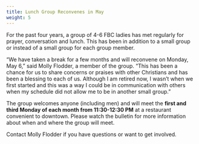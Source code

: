 ```yaml
---
title: Lunch Group Reconvenes in May
weight: 5
---
```


For the past four years, a group of 4-6 FBC ladies has met regularly for prayer, conversation and lunch.  This has been in addition to a small group or instead of a small group for each group member.
 


“We have taken a break for a few months and will reconvene on Monday, May 6,” said Molly Flodder, a member of the group.  “This has been a chance for us to share concerns or praises with other Christians and has been a blessing to each of us. Although I am retired now, I wasn’t when we first started and this was a way I could be in communication with others when my schedule did not allow me to be in another small group.”


 
The group welcomes anyone (including men) and will meet the **first and third Monday of each month from 11:30-12:30 PM** at a restaurant convenient to downtown. Please watch the bulletin for more information about when and where the group will meet.
 


Contact Molly Flodder  if  you have questions or want to get involved.